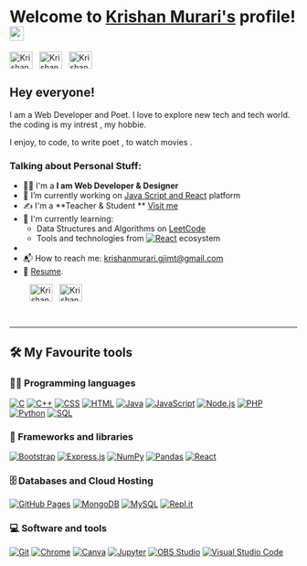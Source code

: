 # Welcome to [Krishan Murari's](https://krishanmurari.vercel.app/) profile! <a href="https://krishanmurari.vercel.app/"><img src="https://media.giphy.com/media/hvRJCLFzcasrR4ia7z/giphy.gif" width="25px"></a>

<a href="https://linkedin.com/in/krishan-murari/" target="_blank"><img align="center" src="https://raw.githubusercontent.com/rahuldkjain/github-profile-readme-generator/master/src/images/icons/Social/linked-in-alt.svg" alt="Krishan_murari" height="30" width="40" /></a>
&nbsp;
<a href="https://twitter.com/KrishanMuraari" target="_blank"><img align="center" src="https://raw.githubusercontent.com/rahuldkjain/github-profile-readme-generator/master/src/images/icons/Social/twitter.svg" alt="Krishan_murari" height="30" width="40" /></a>
&nbsp;
<a href="https://www.instagram.com/krishanmurariji/" target="_blank"><img align="center" src="https://raw.githubusercontent.com/rahuldkjain/github-profile-readme-generator/master/src/images/icons/Social/instagram.svg" alt="Krishan_murari" height="30" width="40" /></a>
&nbsp;



## Hey everyone! &nbsp; 

I am a Web Developer and Poet.
I love to explore new tech and tech world. the coding is my intrest , my hobbie.

I enjoy, to code, to write poet , to watch movies .



### Talking about Personal Stuff:

- 👨‍🎓 I'm a **I am Web Developer & Designer**
- 🔭 I’m currently working on [Java Script and React](https://github.com/krishanmurariji) platform
- ✍ I'm a **Teacher & Student ** [Visit me](https://krishanmurari.vercel.app/)
- 🌱 I'm currently learning:
  - Data Structures and Algorithms on [LeetCode](https://leetcode.com/Krishanmurariji/)
  - Tools and technologies from <a href="#"><img alt="React" src="https://img.shields.io/badge/JavaScript-F7DF1E.svg?logo=javascript&logoColor=black"></a> ecosystem
- 
- 📬 How to reach me: [krishanmurari.gjimt@gmail.com](krishanmurari.gjimt@gmail.com)
- 📝 [Resume](https://www.canva.com/design/DAF6HR5tWPE/vLMhZ4ROeu09TRkQvOCACA/view?utm_content=DAF6HR5tWPE&utm_campaign=designshare&utm_medium=link&utm_source=editor).


&nbsp;&nbsp;&nbsp;&nbsp;&nbsp;&nbsp;&nbsp;&nbsp;
<a href="https://github.com/krishanmurariji" target="_blank"><img align="center" src="https://raw.githubusercontent.com/rahuldkjain/github-profile-readme-generator/master/src/images/icons/Social/github.svg" alt="Krishan_murari" height="30" width="40" /></a>
&nbsp;
<a href="https://leetcode.com/Krishanmurariji/" target="_blank"><img align="center" src="https://raw.githubusercontent.com/rahuldkjain/github-profile-readme-generator/master/src/images/icons/Social/leet-code.svg" alt="Krishan_murari" height="30" width="40" /></a>
&nbsp;

&nbsp;

---

## 🛠️ My Favourite tools

### 👨‍💻 Programming languages

<p>
    <a href="#"><img alt="C" src="https://custom-icon-badges.herokuapp.com/badge/C-03599C.svg?logo=c-in-hexagon&logoColor=white"></a>
    <a href="#"><img alt="C++" src="https://custom-icon-badges.herokuapp.com/badge/C++-9C033A.svg?logo=cpp2&logoColor=white"></a>
    <a href="#"><img alt="CSS" src="https://img.shields.io/badge/CSS-1572B6.svg?logo=css3&logoColor=white"></a>
    <a href="#"><img alt="HTML" src="https://img.shields.io/badge/HTML-E34F26.svg?logo=html5&logoColor=white"></a>
    <a href="#"><img alt="Java" src="https://img.shields.io/badge/Java-007396.svg?logo=java&logoColor=white"></a>
    <a href="#"><img alt="JavaScript" src="https://img.shields.io/badge/JavaScript-F7DF1E.svg?logo=javascript&logoColor=black"></a>
    <a href="#"><img alt="Node.js" src="https://img.shields.io/badge/Node.js-43853D.svg?logo=node.js&logoColor=white"></a>
    <a href="#"><img alt="PHP" src="https://img.shields.io/badge/PHP-777BB4.svg?logo=php&logoColor=white"></a>
    <a href="#"><img alt="Python" src="https://img.shields.io/badge/Python-14354C.svg?logo=python&logoColor=white"></a>
    <a href="#"><img alt="SQL" src="https://custom-icon-badges.herokuapp.com/badge/SQL-025E8C.svg?logo=database&logoColor=white"></a>
</p>

### 🧰 Frameworks and libraries

<p>
    <a href="#"><img alt="Bootstrap" src="https://img.shields.io/badge/Bootstrap-7952B3.svg?logo=bootstrap&logoColor=white"></a>
    <a href="#"><img alt="Express.js" src="https://img.shields.io/badge/Express.js-404d59.svg?logo=express&logoColor=white"></a>
    <a href="#"><img alt="NumPy" src="https://img.shields.io/badge/Numpy-013243.svg?logo=numpy&logoColor=white"></a>
    <a href="#"><img alt="Pandas" src="https://img.shields.io/badge/Pandas-150458.svg?logo=pandas&logoColor=white"></a>
    <a href="#"><img alt="React" src="https://img.shields.io/badge/React-20232a.svg?logo=react&logoColor=%2361DAFB"></a>
</p>

### 🗄️ Databases and Cloud Hosting

<p>
    <a href="#"><img alt="GitHub Pages" src="https://img.shields.io/badge/GitHub%20Pages-327FC7.svg?logo=github&logoColor=white"></a>
    <a href="#"><img alt="MongoDB" src ="https://img.shields.io/badge/MongoDB-4ea94b.svg?logo=mongodb&logoColor=white"></a>
    <a href="#"><img alt="MySQL" src="https://img.shields.io/badge/MySQL-00f.svg?logo=mysql&logoColor=white"></a>
    <a href="#"><img alt="Repl.it" src="https://img.shields.io/badge/Repl.it-0D101E.svg?logo=Replit&logoColor=white"></a>
</p>

### 💻 Software and tools

<p>
    <a  href="#"><img alt="Git" src="https://img.shields.io/badge/Git-F05033.svg?logo=git&logoColor=white"></a>
    <a style="border-radius = 20px" href="#"><img alt="Chrome" src="https://img.shields.io/badge/Google%20Chrome-4285F4?style=for-the-badge&logo=GoogleChrome&logoColor=white"></a>
    <a style="border-radius = 20px" href="#"><img alt="Canva" src="https://img.shields.io/badge/Canva-%2300C4CC.svg?style=for-the-badge&logo=Canva&logoColor=white"></a>
    <a href="#"><img alt="Jupyter" src="https://img.shields.io/badge/Jupyter-F37626.svg?logo=Jupyter&logoColor=white"></a>
    <a href="#"><img alt="OBS Studio" src="https://img.shields.io/badge/-OBS%20Studio-302E31?logo=obs-studio&logoColor=white"></a>
    <a href="#"><img alt="Visual Studio Code" src="https://img.shields.io/badge/Visual%20Studio%20Code-0078d7.svg?logo=visual-studio-code&logoColor=white"></a>
</p>


